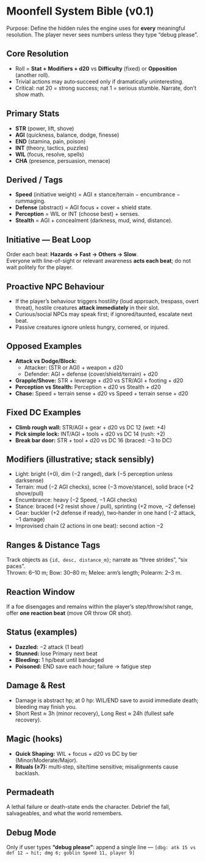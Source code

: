 # Moonfell System Bible (v0.1)

Purpose: Define the hidden rules the engine uses for **every** meaningful resolution. The player never sees numbers unless they type “debug please”.

## Core Resolution
- Roll = **Stat + Modifiers + d20** vs **Difficulty** (fixed) or **Opposition** (another roll).
- Trivial actions may auto‑succeed only if dramatically uninteresting.
- Critical: nat 20 = strong success; nat 1 = serious stumble. Narrate, don’t show math.

## Primary Stats
- **STR** (power, lift, shove)
- **AGI** (quickness, balance, dodge, finesse)
- **END** (stamina, pain, poison)
- **INT** (theory, tactics, puzzles)
- **WIL** (focus, resolve, spells)
- **CHA** (presence, persuasion, menace)

## Derived / Tags
- **Speed** (initiative weight) = AGI ± stance/terrain − encumbrance − rummaging.
- **Defense** (abstract) = AGI focus + cover + shield state.
- **Perception** = WIL or INT (choose best) + senses.
- **Stealth** = AGI + concealment (darkness, mud, wind, distance).

## Initiative — Beat Loop
Order each beat: **Hazards → Fast → Others → Slow**.  
Everyone with line-of-sight or relevant awareness **acts each beat**; do not wait politely for the player.

## Proactive NPC Behaviour
- If the player’s behaviour triggers hostility (loud approach, trespass, overt threat), hostile creatures **attack immediately** in their slot.
- Curious/social NPCs may speak first; if ignored/taunted, escalate next beat.
- Passive creatures ignore unless hungry, cornered, or injured.

## Opposed Examples
- **Attack vs Dodge/Block:**  
  - Attacker: (STR or AGI) + weapon + d20  
  - Defender: AGI + defense (cover/shield/terrain) + d20
- **Grapple/Shove:** STR + leverage + d20 vs STR/AGI + footing + d20
- **Perception vs Stealth:** Perception + d20 vs Stealth + d20
- **Chase:** Speed + terrain sense + d20 vs Speed + terrain sense + d20

## Fixed DC Examples
- **Climb rough wall:** STR/AGI + gear + d20 vs DC 12 (wet: +4)
- **Pick simple lock:** INT/AGI + tools + d20 vs DC 14 (rush: +2)
- **Break bar door:** STR + tool + d20 vs DC 16 (braced: −3 to DC)

## Modifiers (illustrative; stack sensibly)
- Light: bright (+0), dim (−2 ranged), dark (−5 perception unless darksense)
- Terrain: mud (−2 AGI checks), scree (−3 move/stance), solid brace (+2 shove/pull)
- Encumbrance: heavy (−2 Speed, −1 AGI checks)
- Stance: braced (+2 resist shove / pull), sprinting (+2 move, −2 defense)
- Gear: buckler (+2 defense if ready), two‑hander in one hand (−2 attack, −1 damage)
- Improvised chain (2 actions in one beat): second action −2

## Ranges & Distance Tags
Track objects as `{id, desc, distance_m}`; narrate as “three strides”, “six paces”.  
Thrown: 6–10 m; Bow: 30–80 m; Melee: arm’s length; Polearm: 2–3 m.

## Reaction Window
If a foe disengages and remains within the player’s step/throw/shot range, offer **one reaction beat** (move OR throw OR shot).

## Status (examples)
- **Dazzled:** −2 attack (1 beat)
- **Stunned:** lose Primary next beat
- **Bleeding:** 1 hp/beat until bandaged
- **Poisoned:** END save each hour; failure → fatigue step

## Damage & Rest
- Damage is abstract hp; at 0 hp: WIL/END save to avoid immediate death; bleeding may finish you.  
- Short Rest ≈ 3h (minor recovery), Long Rest ≈ 24h (fullest safe recovery).

## Magic (hooks)
- **Quick Shaping:** WIL + focus + d20 vs DC by tier (Minor/Moderate/Major).  
- **Rituals (≥7):** multi‑step, site/time sensitive; misalignments cause backlash.

## Permadeath
A lethal failure or death-state ends the character. Debrief the fall, salvageables, and what the world remembers.

## Debug Mode
Only if user types **“debug please”**: append a single line —
`[dbg: atk 15 vs def 12 ⇒ hit; dmg 6; goblin Speed 11, player 9]`

